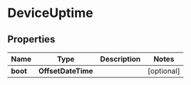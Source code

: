

# DeviceUptime


## Properties

| Name | Type | Description | Notes |
|------------ | ------------- | ------------- | -------------|
|**boot** | **OffsetDateTime** |  |  [optional] |



